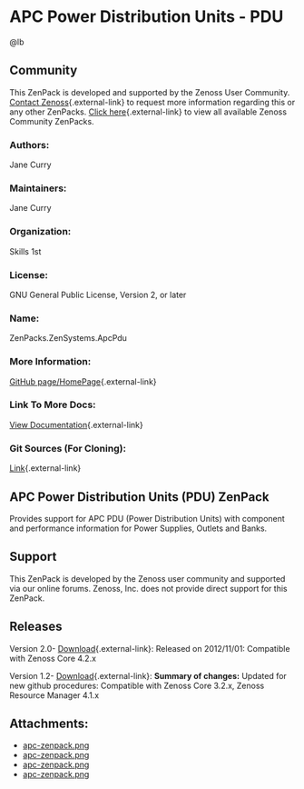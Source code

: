 # APC Power Distribution Units - PDU

@lb[](img/zenpack-apc-zenpack.png)

## Community

This ZenPack is developed and supported by the Zenoss User Community.
[Contact Zenoss](https://tryit.zenoss.com/zenpack-contact/){.external-link} to
request more information regarding this or any other ZenPacks. [Click here](https://zenoss.com/product/zenpacks?f%5B0%5D=im_field_zenpack_category:1021){.external-link} to
view all available Zenoss Community ZenPacks.

### Authors:

Jane Curry

### Maintainers:

Jane Curry

### Organization:

Skills 1st

### License:

GNU General Public License, Version 2, or later

### Name:

ZenPacks.ZenSystems.ApcPdu

### More Information:

[GitHub page/HomePage](https://github.com/jcurry/ZenPacks.ZenSystems.ApcPdu){.external-link}

### Link To More Docs:

[View Documentation](https://github.com/jcurry/ZenPacks.ZenSystems.ApcPdu/blob/master/README.rst){.external-link}

### Git Sources (For Cloning):

[Link](https://github.com/jcurry/ZenPacks.ZenSystems.ApcPdu.git){.external-link}

## APC Power Distribution Units (PDU) ZenPack

Provides support for APC PDU (Power Distribution Units) with component
and performance information for Power Supplies, Outlets and Banks.

## Support

This ZenPack is developed by the Zenoss user community and supported via
our online forums. Zenoss, Inc. does not provide direct support for this
ZenPack.

## Releases

Version 2.0- [Download](https://storage.googleapis.com/zenpacks/ZenPacks.ZenSystems.ApcPdu/2.0/ZenPacks.ZenSystems.ApcPdu-2.0.egg){.external-link}:   Released on 2012/11/01:   Compatible with Zenoss Core 4.2.x

<!-- -->

Version 1.2- [Download](https://storage.googleapis.com/zenpacks/ZenPacks.ZenSystems.ApcPdu/1.2/ZenPacks.ZenSystems.ApcPdu-1.2.egg){.external-link}:   **Summary of changes:** Updated for new github procedures:   Compatible with Zenoss Core 3.2.x, Zenoss Resource Manager 4.1.x

## Attachments:

-   [apc-zenpack.png](img/zenpack-apc-zenpack.png)
-   [apc-zenpack.png](img/zenpack-apc-zenpack.png)
-   [apc-zenpack.png](img/zenpack-apc-zenpack.png)
-   [apc-zenpack.png](img/zenpack-apc-zenpack.png)


